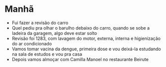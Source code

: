 # Manhã
* Fui fazer a revisão do carro
* Quel pediu pra olhar o barulho debaixo do carro, quando se sobe a ladeira da garagem, algo deve estar solto
* Revisão foi 1283, com lavagem do motor, externa, interna e higienização do ar condicionado
* Vamos tomar vacina da dengue, primeira dose e vou deixá-la estudando na sala de estudos e vou pra casa
* Depois vamos almoçar com Camilla Manoel no restaurante Beirute 